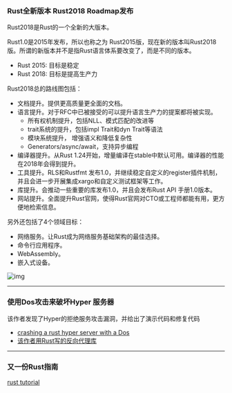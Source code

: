 ### Rust全新版本 Rust2018 Roadmap发布

Rust2018是Rust的一个全新的大版本。

Rust1.0是2015年发布，所以也称之为 Rust2015版，现在新的版本叫Rust2018版。所谓的新版本并不是指Rust语言体系要改变了，而是不同的版本。

- Rust 2015: 目标是稳定
- Rust 2018: 目标是提高生产力

Rust2018总的路线图包括：

- 文档提升。提供更高质量更全面的文档。
- 语言提升。对于RFC中已被接受的可以提升语言生产力的提案都将被实现。
    - 所有权机制提升，包括NLL、模式匹配的改进等
    - trait系统的提升，包括impl Trait和dyn Trait等语法
    - 模块系统提升， 增强语义和降低复杂性
    - Generators/async/await，支持异步编程
- 编译器提升。从Rust 1.24开始，增量编译在stable中默认可用。编译器的性能在2018年会得到提升。
- 工具提升。RLS和Rustfmt 发布1.0，并继续稳定自定义的register插件机制，并且会进一步开展集成xargo和自定义测试框架等工作。
- 库提升。会推动一些重要的库发布1.0，并且会发布Rust API 手册1.0版本。
- 网站提升。全面提升Rust官网，使得Rust官网对CTO或工程师都能有用，更方便地检索信息。

另外还包括了4个领域目标：

- 网络服务。让Rust成为网络服务基础架构的最佳选择。
- 命令行应用程序。
- WebAssembly。
- 嵌入式设备。

![img](https://wx4.sinaimg.cn/mw690/71684decly1fpaznv6ongj20kw0fkq4z.jpg)

---

### 使用Dos攻击来破坏Hyper 服务器

该作者发现了Hyper的拒绝服务攻击漏洞，并给出了演示代码和修复代码

- [crashing a rust hyper server with a Dos](https://klausi.github.io/rustnish/2018/03/11/crashing-a-rust-hyper-server-with-a-denial-of-service-attack.html)
- [该作者用Rust写的反向代理库](https://github.com/klausi/rustnish)

---

### 又一份Rust指南

[rust tutorial](https://slashtutorial.com/rust/)
